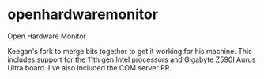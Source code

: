 # openhardwaremonitor
Open Hardware Monitor

Keegan's fork to merge bits together to get it working for his machine. This includes support for the 11th gen Intel processors and Gigabyte Z590I Aurus Ultra board. I've also included the COM server PR.

